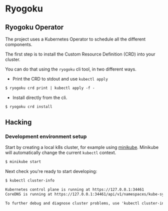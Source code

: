 # Ryogoku


## Ryogoku Operator

The project uses a Kubernetes Operator to schedule all the different components.

The first step is to install the Custom Resource Definition (CRD) into your cluster.

You can do that using the `ryogoku` cli tool, in two different ways.

 - Print the CRD to stdout and use `kubectl apply`

```txt
$ ryogoku crd print | kubectl apply -f -
```

 - Install directly from the cli.

```txt
$ ryogoku crd install
```

## Hacking


### Development environment setup

Start by creating a local k8s cluster, for example using [minikube](https://minikube.sigs.k8s.io/docs/start/).
Minikube will automatically change the current `kubectl` context.

```txt
$ minikube start
```

Next check you're ready to start developing:

```txt
$ kubectl cluster-info

Kubernetes control plane is running at https://127.0.0.1:34461
CoreDNS is running at https://127.0.0.1:34461/api/v1/namespaces/kube-system/services/kube-dns:dns/proxy

To further debug and diagnose cluster problems, use 'kubectl cluster-info dump'.
```
